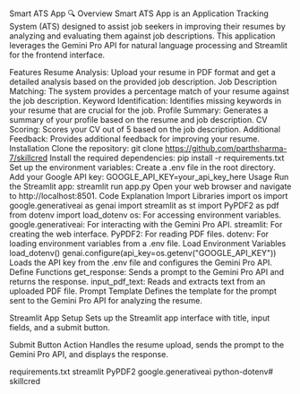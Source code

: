 Smart ATS App 🔍
Overview
Smart ATS App is an Application Tracking System (ATS) designed to assist job seekers in improving their resumes by analyzing and evaluating them against job descriptions. This application leverages the Gemini Pro API for natural language processing and Streamlit for the frontend interface.

Features
Resume Analysis: Upload your resume in PDF format and get a detailed analysis based on the provided job description.
Job Description Matching: The system provides a percentage match of your resume against the job description.
Keyword Identification: Identifies missing keywords in your resume that are crucial for the job.
Profile Summary: Generates a summary of your profile based on the resume and job description.
CV Scoring: Scores your CV out of 5 based on the job description.
Additional Feedback: Provides additional feedback for improving your resume.
Installation
Clone the repository:
git clone https://github.com/parthsharma-7/skillcred
Install the required dependencies:
pip install -r requirements.txt
Set up the environment variables:
Create a .env file in the root directory.
Add your Google API key:
GOOGLE_API_KEY=your_api_key_here
Usage
Run the Streamlit app:
streamlit run app.py
Open your web browser and navigate to http://localhost:8501.
Code Explanation
Import Libraries
import os
import google.generativeai as genai
import streamlit as st
import PyPDF2 as pdf
from dotenv import load_dotenv
os: For accessing environment variables.
google.generativeai: For interacting with the Gemini Pro API.
streamlit: For creating the web interface.
PyPDF2: For reading PDF files.
dotenv: For loading environment variables from a .env file.
Load Environment Variables
load_dotenv()
genai.configure(api_key=os.getenv("GOOGLE_API_KEY"))
Loads the API key from the .env file and configures the Gemini Pro API.
Define Functions
get_response: Sends a prompt to the Gemini Pro API and returns the response.
input_pdf_text: Reads and extracts text from an uploaded PDF file.
Prompt Template
Defines the template for the prompt sent to the Gemini Pro API for analyzing the resume.

Streamlit App Setup
Sets up the Streamlit app interface with title, input fields, and a submit button.

Submit Button Action
Handles the resume upload, sends the prompt to the Gemini Pro API, and displays the response.

requirements.txt
streamlit
PyPDF2
google.generativeai
python-dotenv# skillcred
